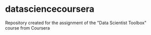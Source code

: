 # datasciencecoursera
Repository created for the assignment of the "Data Scientist Toolbox" course from Coursera
